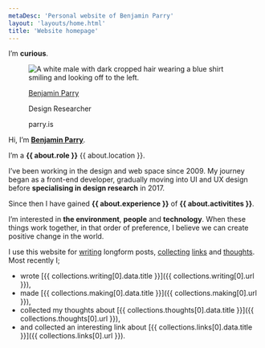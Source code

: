 ```yaml
---
metaDesc: 'Personal website of Benjamin Parry'
layout: 'layouts/home.html'
title: 'Website homepage'
---
```


<article class="h-card>

  <h1 class="heading heading--alpha"><span class="heading__utility utility-font-size-200">I’m <strong>curious</strong>.</span></h1>

  <figure class="reset-figure card card--profile">
      <div class="reset-line-height">
        <img src="/assets/images/profile/benjamin-parry.jpg" alt="A white male with dark cropped hair wearing a blue shirt smiling and looking off to the left." class="u-photo card__image">
      </div>
      <figcaption class="reset-figcaption card__text">
        <p class="card__text__heading"><a href="/" class="u-url p-name">Benjamin Parry</a></p>
        <p class="card__text__description p-job-title">Design Researcher</p>
        <p class="card__text__organisation p-org">parry.is</p>
      </figcaption>
  </figure>

  <p class="p-note utility-font-size-120">Hi, I’m <strong><a href="/benjamin-parry">Benjamin Parry</a></strong>.</p>

  I’m a **{{ about.role }}** {{ about.location }}.

  I’ve been working in the design and web space since 2009. My journey began as a front-end developer, gradually moving into UI and UX design before **specialising in design research** in 2017.

  Since then I have gained **{{ about.experience }}** of **{{ about.activitites }}**.

  I’m interested in **the environment**, **people** and **technology**. When these things work together, in that order of preference, I believe we can create positive change in the world.

  I use this website for [writing](/writing/) longform posts, [collecting](/collecting) [links](/collecting/links/) and [thoughts](/collecting/thoughts). Most recently I;

  - wrote [{{ collections.writing[0].data.title }}]({{ collections.writing[0].url }}),
  - made [{{ collections.making[0].data.title }}]({{ collections.making[0].url }}),
  - collected my thoughts about [{{ collections.thoughts[0].data.title }}]({{ collections.thoughts[0].url }}),
  - and collected an interesting link about [{{ collections.links[0].data.title }}]({{ collections.links[0].url }}).

  <!-- {% include "partials/data-cascade.html" %} -->

</article>
